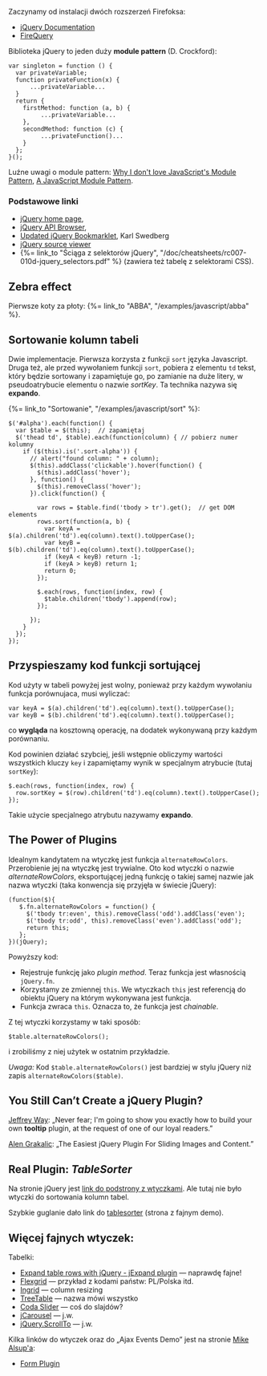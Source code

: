Zaczynamy od instalacji dwóch rozszerzeń Firefoksa:

* [jQuery Documentation](https://addons.mozilla.org/en-US/firefox/addon/12230)
* [FireQuery](https://addons.mozilla.org/en-US/firefox/addon/12632)


Biblioteka jQuery to jeden duży **module pattern**
(D. Crockford):

    var singleton = function () {
      var privateVariable;
      function privateFunction(x) {
          ...privateVariable...
      }
      return {
        firstMethod: function (a, b) {
             ...privateVariable...
        },
        secondMethod: function (c) {
             ...privateFunction()...
        }
      };
    }();


Luźne uwagi o module pattern:
[Why I don't love JavaScript's Module
Pattern](http://snook.ca/archives/javascript/no-love-for-module-pattern/),
[A JavaScript Module Pattern](http://yuiblog.com/blog/2007/06/12/module-pattern/).


### Podstawowe linki

* [jQuery home page](http://jquery.com),
* [jQuery API Browser](http://api.jquery.com),
* [Updated jQuery Bookmarklet](http://www.learningjquery.com/2008/06/updated-jquery-bookmarklet),
  Karl Swedberg
* [jQuery source viewer](http://james.padolsey.com/jquery/#v=1.4&fn=css)
* {%= link_to "Ściąga z selektorów jQuery", "/doc/cheatsheets/rc007-010d-jquery_selectors.pdf" %}
  (zawiera też tabelę z selektorami CSS).


## Zebra effect

Pierwsze koty za płoty:  {%= link_to "ABBA", "/examples/javascript/abba" %}.


## Sortowanie kolumn tabeli

Dwie implementacje. Pierwsza korzysta z funkcji `sort` języka
Javascript. Druga też, ale przed wywołaniem funkcji `sort`,
pobiera z elementu `td` tekst, który będzie sortowany
i zapamiętuje go, po zamianie na duże litery,
w pseudoatrybucie elementu o nazwie *sortKey*.
Ta technika nazywa się **expando**.

{%= link_to "Sortowanie", "/examples/javascript/sort" %}:

    $('#alpha').each(function() {
      var $table = $(this);  // zapamiętaj
      $('thead td', $table).each(function(column) { // pobierz numer kolumny
        if ($(this).is('.sort-alpha')) {
          // alert("found column: " + column);
          $(this).addClass('clickable').hover(function() {
            $(this).addClass('hover');
          }, function() {
            $(this).removeClass('hover');
          }).click(function() {

            var rows = $table.find('tbody > tr').get();  // get DOM elements
            rows.sort(function(a, b) {
              var keyA = $(a).children('td').eq(column).text().toUpperCase();
              var keyB = $(b).children('td').eq(column).text().toUpperCase();
              if (keyA < keyB) return -1;
              if (keyA > keyB) return 1;
              return 0;
            });

            $.each(rows, function(index, row) {
              $table.children('tbody').append(row);
            });

          });
        }
      });
    });


## Przyspieszamy kod funkcji sortującej

Kod użyty w tabeli powyżej jest wolny, ponieważ przy każdym
wywołaniu funkcja porównujaca, musi wyliczać:

    var keyA = $(a).children('td').eq(column).text().toUpperCase();
    var keyB = $(b).children('td').eq(column).text().toUpperCase();


co **wygląda** na kosztowną operację, na dodatek wykonywaną
przy każdym porównaniu.

Kod powinien działać szybciej, jeśli wstępnie obliczymy
wartości wszystkich kluczy `key` i zapamiętamy wynik
w specjalnym atrybucie (tutaj `sortKey`):

    $.each(rows, function(index, row) {
      row.sortKey = $(row).children('td').eq(column).text().toUpperCase();
    });


Takie użycie specjalnego atrybutu nazywamy **expando**.


## The Power of Plugins

Idealnym kandytatem na wtyczkę jest funkcja `alternateRowColors`.
Przerobienie jej na wtyczkę jest trywialne. Oto kod wtyczki
o nazwie *alternateRowColors*, eksportującej jedną
funkcję o takiej samej nazwie jak nazwa wtyczki
(taka konwencja się przyjęła w świecie jQuery):

    (function($){
       $.fn.alternateRowColors = function() {
         $('tbody tr:even', this).removeClass('odd').addClass('even');
         $('tbody tr:odd', this).removeClass('even').addClass('odd');
         return this;
       };
    })(jQuery);


Powyższy kod:

+ Rejestruje funkcję jako *plugin method*. Teraz funkcja jest
  własnością `jQuery.fn`.
+ Korzystamy ze zmiennej `this`. We wtyczkach `this` jest
  referencją do obiektu jQuery na którym wykonywana jest funkcja.
+ Funkcja zwraca `this`. Oznacza to, że funkcja jest *chainable*.

Z tej wtyczki korzystamy w taki sposób:

    $table.alternateRowColors();


i zrobiliśmy z niej użytek w ostatnim przykładzie.

*Uwaga:* Kod `$table.alternateRowColors()` jest bardziej
w stylu jQuery niż zapis `alternateRowColors($table)`.


## You Still Can’t Create a jQuery Plugin?

[Jeffrey Way](http://net.tutsplus.com/videos/screencasts/you-still-cant-create-a-jquery-plugin):
„Never fear; I'm going to show you exactly how to build
your own **tooltip** plugin, at the request of one of our loyal
readers.”

[Alen Grakalic](http://cssglobe.com/post/4004/easy-slider-15-the-easiest-jquery-plugin-for-sliding):
„The Easiest jQuery Plugin For Sliding Images and Content.”


## Real Plugin: *TableSorter*

Na stronie jQuery jest
[link do podstrony z wtyczkami](http://plugins.jquery.com).
Ale tutaj nie było wtyczki do sortowania kolumn tabel.

Szybkie guglanie dało link do
[tablesorter](http://tablesorter.com/docs)
(strona z fajnym demo).


## Więcej fajnych wtyczek:

Tabelki:

* [Expand table rows with jQuery - jExpand
  plugin](http://www.jankoatwarpspeed.com/post/2009/07/20/Expand-table-rows-with-jQuery-jExpand-plugin.aspx)
  — naprawdę fajne!
* [Flexgrid](http://flexigrid.info/) — przykład z kodami państw: PL/Polska itd.
* [Ingrid](http://reconstrukt.com/ingrid/) — column resizing
* [TreeTable](http://blog.cubicphuse.nl/2008/11/12/jquery-treetable-2-0) —
  nazwa mówi wszystko
* [Coda Slider](http://www.ndoherty.biz/tag/coda-slider/) — coś do slajdów?
* [jCarousel](http://sorgalla.com/jcarousel/) — j.w.
* [jQuery.ScrollTo](http://flesler.blogspot.com/2007/10/jqueryscrollto.html) — j.w.

Kilka linków do wtyczek oraz do „Ajax Events Demo” jest na stronie
[Mike Alsup'a](http://malsup.com/jquery/):

* [Form Plugin](http://malsup.com/jquery/form/)
